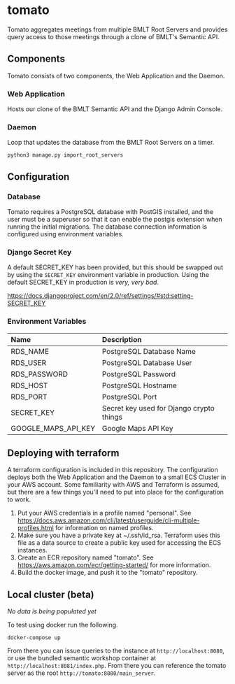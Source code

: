 # tomato

Tomato aggregates meetings from multiple BMLT Root Servers and provides query access to those meetings through a clone of BMLT's Semantic API.

## Components
Tomato consists of two components, the Web Application and the Daemon.

### Web Application
Hosts our clone of the BMLT Semantic API and the Django Admin Console.

### Daemon
Loop that updates the database from the BMLT Root Servers on a timer.

`python3 manage.py import_root_servers`

## Configuration

### Database
Tomato requires a PostgreSQL database with PostGIS installed, and the user must be a superuser so that it can enable the postgis extension when running the initial migrations. The database connection information is configured using environment variables.

### Django Secret Key
A default SECRET_KEY has been provided, but this should be swapped out by using the `SECRET_KEY` environment variable in production. Using the default SECRET_KEY in production is _very, very bad_.

https://docs.djangoproject.com/en/2.0/ref/settings/#std:setting-SECRET_KEY

###  Environment Variables

| Name | Description |
| :--- | :---------- |
| RDS_NAME | PostgreSQL Database Name |
| RDS_USER | PostgreSQL Database User |
| RDS_PASSWORD | PostgreSQL Password |
| RDS_HOST | PostgreSQL Hostname |
| RDS_PORT | PostgreSQL Port |
| SECRET_KEY | Secret key used for Django crypto things |
| GOOGLE_MAPS_API_KEY | Google Maps API Key |

## Deploying with terraform
A terraform configuration is included in this repository. The configuration deploys both the Web Application and the Daemon to a small ECS Cluster in your AWS account. Some familiarity with AWS and Terraform is assumed, but there are a few things you'll need to put into place for the configuration to work.

1. Put your AWS credentials in a profile named "personal". See https://docs.aws.amazon.com/cli/latest/userguide/cli-multiple-profiles.html for information on named profiles.
2. Make sure you have a private key at ~/.ssh/id_rsa. Terraform uses this file as a data source to create a public key used for accessing the ECS instances.
3. Create an ECR repository named "tomato". See https://aws.amazon.com/ecr/getting-started/ for more information.
4. Build the docker image, and push it to the "tomato" repository.

## Local cluster (beta)

*No data is being populated yet*

To test using docker run the following.

```shell
docker-compose up
```

From there you can issue queries to the instance at `http://localhost:8080`, or use the bundled semantic workshop container at `http://localhost:8081/index.php`.  From there you can reference the tomato server as the root `http://tomato:8080/main_server`.
